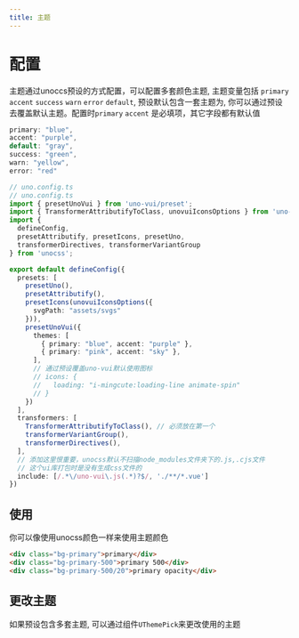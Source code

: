```yaml
---
title: 主题
---
```


# 配置
主题通过unoccs预设的方式配置，可以配置多套颜色主题, 主题变量包括
`primary` `accent` `success` `warn` `error` `default`,
预设默认包含一套主题为, 你可以通过预设去覆盖默认主题。配置时`primary` `accent`
是必填项，其它字段都有默认值
```ts
primary: "blue",
accent: "purple",
default: "gray",
success: "green",
warn: "yellow",
error: "red"
```

```ts {2,14-23}
// uno.config.ts
// uno.config.ts
import { presetUnoVui } from 'uno-vui/preset';
import { TransformerAttributifyToClass, unovuiIconsOptions } from 'uno-vui/utils';
import {
  defineConfig,
  presetAttributify, presetIcons, presetUno,
  transformerDirectives, transformerVariantGroup
} from 'unocss';

export default defineConfig({
  presets: [
    presetUno(),
    presetAttributify(),
    presetIcons(unovuiIconsOptions({
      svgPath: "assets/svgs"
    })),
    presetUnoVui({
      themes: [
        { primary: "blue", accent: "purple" },
        { primary: "pink", accent: "sky" },
      ],
      // 通过预设覆盖uno-vui默认使用图标
      // icons: {
      //   loading: "i-mingcute:loading-line animate-spin"
      // }
    })
  ],
  transformers: [
    TransformerAttributifyToClass(), // 必须放在第一个
    transformerVariantGroup(),
    transformerDirectives(),
  ],
  // 添加这里恨重要，unocss默认不扫描node_modules文件夹下的.js,.cjs文件
  // 这个ui库打包时是没有生成css文件的
  include: [/.*\/uno-vui\.js(.*)?$/, './**/*.vue']
})
```

## 使用
你可以像使用unocss颜色一样来使用主题颜色
```html
<div class="bg-primary">primary</div>
<div class="bg-primary-500">primary 500</div>
<div class="bg-primary-500/20">primary opacity</div>
```

## 更改主题
如果预设包含多套主题, 可以通过组件`UThemePick`来更改使用的主题
<demo src="../example/theme/basic.vue"/>


